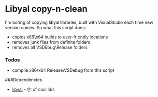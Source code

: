 # Libyal copy-n-clean

I'm boring of copying libyal libraries, built with VisualStudio each time new version comes. So what this script does:
- copies x86\x64 builds to user-friendly locations
- removes junk files from definite folders
- removes all VSDEbug\Release folders

### Todos
- compile x86\x64 Release\VSDebug from this script

###Dependencies
- [libyal]  - :package: of cool libs

[libyal]:https://github.com/libyal

